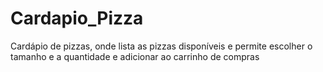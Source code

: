 # Cardapio_Pizza
Cardápio de pizzas, onde lista as pizzas disponíveis e permite escolher o tamanho e a quantidade e adicionar ao carrinho de compras
